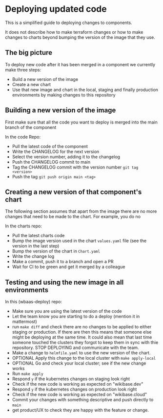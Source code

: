 # Deploying updated code

This is a simplified guide to deploying changes to components.

It does not describe how to make terraform changes or how to make
changes to charts beyond bumping the version of the image that they use.

## The big picture
To deploy new code after it has been merged in a component we currently make three steps:
 - Build a new version of the image
 - Create a new chart
 - Use that new image and chart in the local, staging and finally production environments by making changes to this repository

 ## Building a new version of the image
First make sure that all the code you want to deploy is merged into the main branch of the component

 In the code Repo:
 - Pull the latest code of the component
 - Write the CHANGELOG for the next version
 - Select the version number, adding it to the changelog
 - Push the CHANGELOG commit to main
 - Tag the CHANGELOG commit with the version number `git tag <version>`
 - Push the tag `git push origin main <tag>`

 ## Creating a new version of that component's chart
The following section assumes that apart from the image there are no more changes that need to be made to the chart. For example, you do no

In the charts repo:
 - Pull the latest charts code
 - Bump the image version used in the chart `values.yaml` file (see the version in the last step)
 - Bump the version of the chart in `Chart.yaml`
 - Write the change log
 - Make a commit, push it to a branch and open a PR
 - Wait for CI to be green and get it merged by a colleague

 ## Testing and using the new image in all environments
 In this (wbaas-deploy) repo:
 - Make sure you are using the latest version of the code
 - Let the team know you are starting to do a deploy (mention it in mattermost)
 - run `make diff` and check there are no changes to be applied to either staging or production. If there are then this means that someone else might be deploying at the same time. It could also mean that last time someone touched the clusters they forgot to keep them in sync with thie repository. STOP DEPLOYING and communicate with the team.
 - Make a change to `helmfile.yaml` to use the new version of the chart.
 - OPTIONAL Apply this change to the local cluster with `make apply-local`
 - OPTIONAL Go and check your local cluster; see if the new change works
 - Run `make apply`
 - Respond `y` if the kubernetes changes on staging look right
 - Check if the new code is working as expected on "wikibase.dev"
 - Respond `y` if the kubernetes changes on production look right
 - Check if the new code is working as expected on "wikibase.cloud"
 - Commit your changes with something descriptive and push directly to `main`
 - get product/UX to check they are happy with the feature or change.
